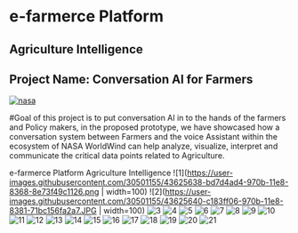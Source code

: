
  <h1>e-farmerce Platform</h1>
  <h2>Agriculture Intelligence</h2>
  <h2>Project Name: Conversation AI for Farmers</h2>
  
  <a href="https://www.youtube.com/watch?v=P3kgYn_XqCw ">![nasa](https://user-images.githubusercontent.com/30501155/43628161-ca9fe0c2-9716-11e8-9ebf-9fe6958463eb.PNG)</a>


#Goal of this project is to put conversation AI in to the hands of the farmers and Policy makers, in the proposed prototype, we have showcased how a conversation system between Farmers and the voice Assistant within the ecosystem of NASA WorldWind can help analyze, visualize, interpret and communicate the critical data points related to Agriculture.

e-farmerce Platform
Agriculture Intelligence 
![1](https://user-images.githubusercontent.com/30501155/43625638-bd7d4ad4-970b-11e8-8368-8e73f49c1126.png | width=100)
![2](https://user-images.githubusercontent.com/30501155/43625640-c183ff06-970b-11e8-8381-71bc156fa2a7.JPG | width=100)
![3](https://user-images.githubusercontent.com/30501155/43625646-c5435614-970b-11e8-9977-5fb950adabc3.png)
![4](https://user-images.githubusercontent.com/30501155/43625654-cc4ad216-970b-11e8-8a9a-8b2e370ff153.png)
![5](https://user-images.githubusercontent.com/30501155/43625663-d51303e6-970b-11e8-85ac-406a5b537874.gif)
![6](https://user-images.githubusercontent.com/30501155/43625670-dcd6a0b0-970b-11e8-90e6-05869ba2abee.png)
![7](https://user-images.githubusercontent.com/30501155/43625678-e72f7ca8-970b-11e8-8012-6ec7ce3d8e8e.png)
![8](https://user-images.githubusercontent.com/30501155/43625682-eb2379d6-970b-11e8-884e-006bc1047a9c.png)
![9](https://user-images.githubusercontent.com/30501155/43625688-f31fd3b4-970b-11e8-8992-c11b60107fbf.png)
![10](https://user-images.githubusercontent.com/30501155/43625699-0044be6a-970c-11e8-9d43-ad683481367a.png)
![11](https://user-images.githubusercontent.com/30501155/43625728-25bd18ea-970c-11e8-82e2-1c6274bac946.png)
![12](https://user-images.githubusercontent.com/30501155/43625736-2e1ef4b8-970c-11e8-864b-451f86fb2ac4.png)
![13](https://user-images.githubusercontent.com/30501155/43625743-3b54be10-970c-11e8-859e-e9cb43a78718.png)
![14](https://user-images.githubusercontent.com/30501155/43625757-480a0156-970c-11e8-8ed9-1098bd34efca.png)
![15](https://user-images.githubusercontent.com/30501155/43625760-4e20f3b0-970c-11e8-83d3-e833a3415fa5.jpg)
![16](https://user-images.githubusercontent.com/30501155/43625771-5b6820e8-970c-11e8-97ae-606035a50ef7.jpg)
![17](https://user-images.githubusercontent.com/30501155/43625784-6b0de2a8-970c-11e8-977e-78f60bd2532b.jpg)
![18](https://user-images.githubusercontent.com/30501155/43625802-86dd95aa-970c-11e8-9a13-512ff35baa19.jpg)
![19](https://user-images.githubusercontent.com/30501155/43625803-871481d2-970c-11e8-8bd4-cf1d6545b000.jpg)
![20](https://user-images.githubusercontent.com/30501155/43625804-874ea3f8-970c-11e8-8e19-6a4938987706.jpg)
![21](https://user-images.githubusercontent.com/30501155/43625805-87848400-970c-11e8-94cf-7939c46bce4e.jpg)

